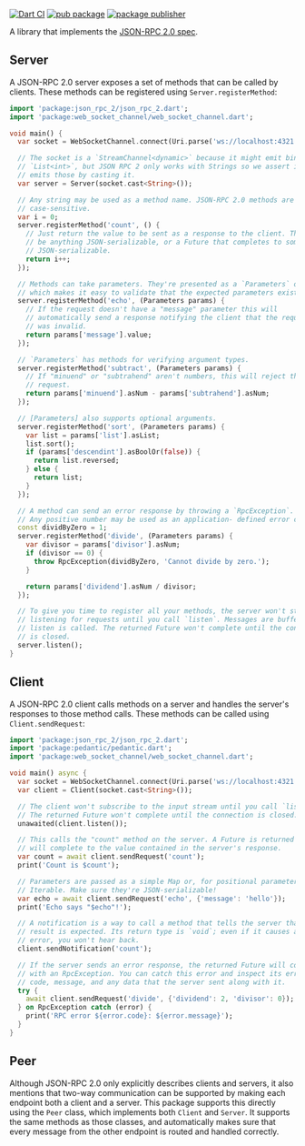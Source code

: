 [![Dart CI](https://github.com/dart-lang/json_rpc_2/actions/workflows/test-package.yml/badge.svg)](https://github.com/dart-lang/json_rpc_2/actions/workflows/test-package.yml)
[![pub package](https://img.shields.io/pub/v/json_rpc_2.svg)](https://pub.dev/packages/json_rpc_2)
[![package publisher](https://img.shields.io/pub/publisher/json_rpc_2.svg)](https://pub.dev/packages/json_rpc_2/publisher)

A library that implements the [JSON-RPC 2.0 spec][spec].

[spec]: https://www.jsonrpc.org/specification

## Server

A JSON-RPC 2.0 server exposes a set of methods that can be called by clients.
These methods can be registered using `Server.registerMethod`:

```dart
import 'package:json_rpc_2/json_rpc_2.dart';
import 'package:web_socket_channel/web_socket_channel.dart';

void main() {
  var socket = WebSocketChannel.connect(Uri.parse('ws://localhost:4321'));

  // The socket is a `StreamChannel<dynamic>` because it might emit binary
  // `List<int>`, but JSON RPC 2 only works with Strings so we assert it only
  // emits those by casting it.
  var server = Server(socket.cast<String>());

  // Any string may be used as a method name. JSON-RPC 2.0 methods are
  // case-sensitive.
  var i = 0;
  server.registerMethod('count', () {
    // Just return the value to be sent as a response to the client. This can
    // be anything JSON-serializable, or a Future that completes to something
    // JSON-serializable.
    return i++;
  });

  // Methods can take parameters. They're presented as a `Parameters` object
  // which makes it easy to validate that the expected parameters exist.
  server.registerMethod('echo', (Parameters params) {
    // If the request doesn't have a "message" parameter this will
    // automatically send a response notifying the client that the request
    // was invalid.
    return params['message'].value;
  });

  // `Parameters` has methods for verifying argument types.
  server.registerMethod('subtract', (Parameters params) {
    // If "minuend" or "subtrahend" aren't numbers, this will reject the
    // request.
    return params['minuend'].asNum - params['subtrahend'].asNum;
  });

  // [Parameters] also supports optional arguments.
  server.registerMethod('sort', (Parameters params) {
    var list = params['list'].asList;
    list.sort();
    if (params['descendint'].asBoolOr(false)) {
      return list.reversed;
    } else {
      return list;
    }
  });

  // A method can send an error response by throwing a `RpcException`.
  // Any positive number may be used as an application- defined error code.
  const dividByZero = 1;
  server.registerMethod('divide', (Parameters params) {
    var divisor = params['divisor'].asNum;
    if (divisor == 0) {
      throw RpcException(dividByZero, 'Cannot divide by zero.');
    }

    return params['dividend'].asNum / divisor;
  });

  // To give you time to register all your methods, the server won't start
  // listening for requests until you call `listen`. Messages are buffered until
  // listen is called. The returned Future won't complete until the connection
  // is closed.
  server.listen();
}
```

## Client

A JSON-RPC 2.0 client calls methods on a server and handles the server's
responses to those method calls. These methods can be called using
`Client.sendRequest`:

```dart
import 'package:json_rpc_2/json_rpc_2.dart';
import 'package:pedantic/pedantic.dart';
import 'package:web_socket_channel/web_socket_channel.dart';

void main() async {
  var socket = WebSocketChannel.connect(Uri.parse('ws://localhost:4321'));
  var client = Client(socket.cast<String>());

  // The client won't subscribe to the input stream until you call `listen`.
  // The returned Future won't complete until the connection is closed.
  unawaited(client.listen());

  // This calls the "count" method on the server. A Future is returned that
  // will complete to the value contained in the server's response.
  var count = await client.sendRequest('count');
  print('Count is $count');

  // Parameters are passed as a simple Map or, for positional parameters, an
  // Iterable. Make sure they're JSON-serializable!
  var echo = await client.sendRequest('echo', {'message': 'hello'});
  print('Echo says "$echo"!');

  // A notification is a way to call a method that tells the server that no
  // result is expected. Its return type is `void`; even if it causes an
  // error, you won't hear back.
  client.sendNotification('count');

  // If the server sends an error response, the returned Future will complete
  // with an RpcException. You can catch this error and inspect its error
  // code, message, and any data that the server sent along with it.
  try {
    await client.sendRequest('divide', {'dividend': 2, 'divisor': 0});
  } on RpcException catch (error) {
    print('RPC error ${error.code}: ${error.message}');
  }
}
```

## Peer

Although JSON-RPC 2.0 only explicitly describes clients and servers, it also
mentions that two-way communication can be supported by making each endpoint
both a client and a server. This package supports this directly using the `Peer`
class, which implements both `Client` and `Server`. It supports the same methods
as those classes, and automatically makes sure that every message from the other
endpoint is routed and handled correctly.
